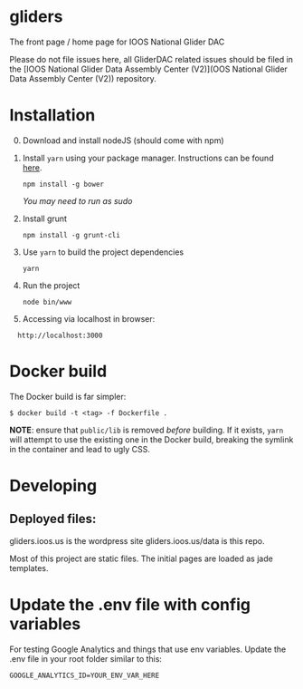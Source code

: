 # gliders
The front page / home page for IOOS National Glider DAC

Please do not file issues here,  all GliderDAC related issues should be filed in the [IOOS National Glider Data Assembly Center (V2)](OOS National Glider Data Assembly Center (V2)) repository.


# Installation

0. Download and install nodeJS (should come with npm)
0. Install `yarn` using your package manager. Instructions can be found [here](https://legacy.yarnpkg.com/en/docs/install/).
   
   ```
   npm install -g bower
   ```

   _You may need to run as sudo_

0. Install grunt

   ```
   npm install -g grunt-cli
   ```

0. Use `yarn` to build the project dependencies

   ```
   yarn
   ```

0. Run the project

    ```
    node bin/www
    ```

0. Accessing via localhost in browser:
  ```
    http://localhost:3000
  ```

# Docker build

The Docker build is far simpler:

```
$ docker build -t <tag> -f Dockerfile .
```

__NOTE__: ensure that `public/lib` is removed *before* building. If it exists,
`yarn` will attempt to use the existing one in the Docker build, breaking the symlink
in the container and lead to ugly CSS.

# Developing

## Deployed files:
gliders.ioos.us is the wordpress site
gliders.ioos.us/data is this repo.

Most of this project are static files. The initial pages are loaded as jade
templates.  

# Update the .env file with config variables
For testing Google Analytics and things that use env variables.
Update the .env file in your root folder similar to this:
```
GOOGLE_ANALYTICS_ID=YOUR_ENV_VAR_HERE
```
